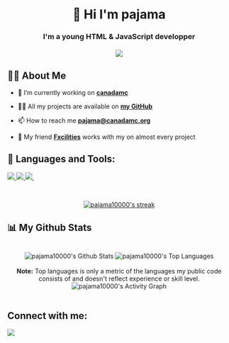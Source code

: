 <h1 align="center">👋 Hi I'm pajama</h1>
<h3 align="center">
    I'm a young HTML & JavaScript developper
    <br>
    <br>
    <a href="#connect-with-me"><img src="(https://lanyard.cnrad.dev/api/909611015644262402)"></a>
</h3>


## 🙋‍♂️ About Me

- 🔭 I’m currently working on **[canadamc](https://github.com/canadamc)**

- 👨‍💻 All my projects are available on **[my GitHub](https://github.com/pajama10000)**

- 📫 How to reach me **pajama@canadamc.org**

- 🤝 My friend **[Fxcilities](https://github.com/Fxcilities)** works with my on almost every project

## 🚀 Languages and Tools:

<p align="left"> 
    <a href="https://developer.mozilla.org/en-US/docs/Web/JavaScript" target="_blank"> <img src="https://img.icons8.com/color/48/000000/javascript.png"/>
    <a href="https://kotlinlang.org/" target="_blank"> <img src="https://img.icons8.com/color/48/000000/kotlin.png"/>
    <a href="https://html.com/" target="_blank"> <img src="https://img.icons8.com/color/48/000000/html.png"/>
    <a href="https://www.python.org/" target="_blank"> <img src"https://img.icons8.com/color/48/000000/python.png"/>
 </a> 
</p>

<br/>

<p align="center">
    <a href="https://github.com/pajama10000/github-readme-streak-stats">
        <img title="🔥 Get streak stats for your profile at git.io/streak-stats" alt="pajama10000's streak" src="https://github-readme-streak-stats.herokuapp.com/?user=pajama10000&theme=black-ice&hide_border=true&stroke=0000&background=060A0CD0"/>
    </a>
</p>

## 📊 My Github Stats
<p align="center">
<br/>
<a><img alt="pajama10000's Github Stats" src="https://github-readme-stats.vercel.app/api?username=pajama10000&show_icons=true&count_private=true&theme=react&hide_border=true&bg_color=0D1117" /></a>
<a><img alt="pajama10000's Top Languages" src="https://github-readme-stats.vercel.app/api/top-langs/?username=pajama10000&langs_count=8&count_private=true&layout=compact&theme=react&hide_border=true&bg_color=0D1117" /></a>
<br/>
<br/>
<b>Note:</b> Top languages is only a metric of the languages my public code consists of and doesn't reflect experience or skill level.
<a><img alt="pajama10000's Activity Graph" src="https://activity-graph.herokuapp.com/graph?username=pajama10000&bg_color=0D1117&color=5BCDEC&line=5BCDEC&point=FFFFFF&hide_border=true" /></a>
<br/>
<br/>
<p/>

## Connect with me:
<p align="left">

<a href = "https:/discord.gg/canadamc"><img src="https://img.icons8.com/fluency/48/000000/discord-logo.png"/></a>

</p>
